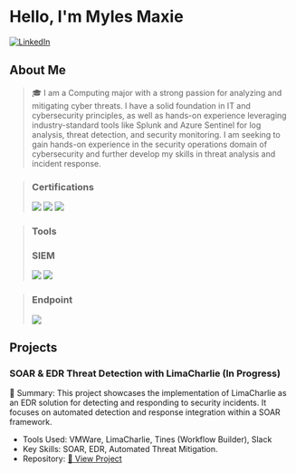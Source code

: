 # Hello, I'm Myles Maxie

[![LinkedIn](https://img.shields.io/badge/LinkedIn-Connect-blue?style=flat-square&logo=linkedin)](https://www.linkedin.com/in/milesmaxie/)

## About Me  

> 🎓 I am a Computing major with a strong passion for analyzing and mitigating cyber threats. I have a solid foundation in IT and cybersecurity principles, as well as hands-on experience leveraging industry-standard tools like Splunk and Azure Sentinel for log analysis, threat detection, and security monitoring. I am seeking to gain hands-on experience in the security operations domain of cybersecurity and further develop my skills in threat analysis and incident response.


> ### Certifications
> <img src="https://img.shields.io/badge/-Network%2B-FF0000?&style=for-the-badge&logo=CompTIA&logoColor=white" />
> <img src="https://img.shields.io/badge/-Security%2B-FF0000?&style=for-the-badge&logo=CompTIA&logoColor=white" />
> <img src="https://img.shields.io/badge/-Azure%20Fundamentals (In Progress)-0078D4?&style=for-the-badge&logo=Microsoft%20Azure&logoColor=white" />

> ### Tools
> ### SIEM
> <img src="https://img.shields.io/badge/-Microsoft_Sentinel-0078D4?&style=for-the-badge&logo=Microsoft&logoColor=white" />
> <img src="https://img.shields.io/badge/-Splunk-000000?&style=for-the-badge&logo=Splunk&logoColor=white" />

> ### Endpoint
>  <img src="https://img.shields.io/badge/-Microsoft_Defender_for_Endpoint-00A4EF?&style=for-the-badge&logo=Microsoft&logoColor=white" />



## Projects  

### SOAR & EDR Threat Detection with LimaCharlie (In Progress)

📝 Summary: This project showcases the implementation of LimaCharlie as an EDR solution for detecting and responding to security incidents. It focuses on automated detection and response integration within a SOAR framework.
- Tools Used: VMWare, LimaCharlie, Tines (Workflow Builder), Slack 
- Key Skills: SOAR, EDR, Automated Threat Mitigation.
- Repository: [🔗 View Project](https://github.com/mylesmaxie0/SOAR-EDR-PROJECT)




